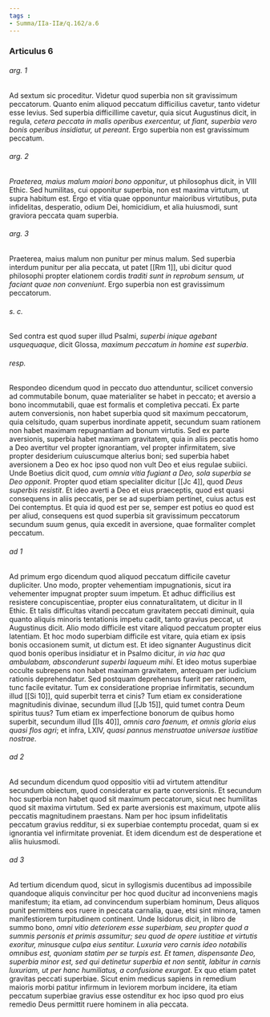 ```yaml
---
tags : 
- Summa/IIa-IIæ/q.162/a.6
---
```


### Articulus 6

###### arg. 1
Ad sextum sic proceditur. Videtur quod superbia non sit gravissimum peccatorum. Quanto enim aliquod peccatum difficilius cavetur, tanto videtur esse levius. Sed superbia difficillime cavetur, quia sicut Augustinus dicit, in regula, *cetera peccata in malis operibus exercentur, ut fiant, superbia vero bonis operibus insidiatur, ut pereant*. Ergo superbia non est gravissimum peccatum.

###### arg. 2
*Praeterea, maius malum maiori bono opponitur*, ut philosophus dicit, in VIII Ethic. Sed humilitas, cui opponitur superbia, non est maxima virtutum, ut supra habitum est. Ergo et vitia quae opponuntur maioribus virtutibus, puta infidelitas, desperatio, odium Dei, homicidium, et alia huiusmodi, sunt graviora peccata quam superbia.

###### arg. 3
Praeterea, maius malum non punitur per minus malum. Sed superbia interdum punitur per alia peccata, ut patet [[Rm 1]], ubi dicitur quod philosophi propter elationem cordis *traditi sunt in reprobum sensum, ut faciant quae non conveniunt*. Ergo superbia non est gravissimum peccatorum.

###### s. c.
Sed contra est quod super illud Psalmi, *superbi inique agebant usquequaque*, dicit Glossa, *maximum peccatum in homine est superbia*.

###### resp.
Respondeo dicendum quod in peccato duo attenduntur, scilicet conversio ad commutabile bonum, quae materialiter se habet in peccato; et aversio a bono incommutabili, quae est formalis et completiva peccati. Ex parte autem conversionis, non habet superbia quod sit maximum peccatorum, quia celsitudo, quam superbus inordinate appetit, secundum suam rationem non habet maximam repugnantiam ad bonum virtutis. Sed ex parte aversionis, superbia habet maximam gravitatem, quia in aliis peccatis homo a Deo avertitur vel propter ignorantiam, vel propter infirmitatem, sive propter desiderium cuiuscumque alterius boni; sed superbia habet aversionem a Deo ex hoc ipso quod non vult Deo et eius regulae subiici. Unde Boetius dicit quod, *cum omnia vitia fugiant a Deo, sola superbia se Deo opponit*. Propter quod etiam specialiter dicitur [[Jc 4]], quod *Deus superbis resistit*. Et ideo averti a Deo et eius praeceptis, quod est quasi consequens in aliis peccatis, per se ad superbiam pertinet, cuius actus est Dei contemptus. Et quia id quod est per se, semper est potius eo quod est per aliud, consequens est quod superbia sit gravissimum peccatorum secundum suum genus, quia excedit in aversione, quae formaliter complet peccatum.

###### ad 1
Ad primum ergo dicendum quod aliquod peccatum difficile cavetur dupliciter. Uno modo, propter vehementiam impugnationis, sicut ira vehementer impugnat propter suum impetum. Et adhuc difficilius est resistere concupiscentiae, propter eius connaturalitatem, ut dicitur in II Ethic. Et talis difficultas vitandi peccatum gravitatem peccati diminuit, quia quanto aliquis minoris tentationis impetu cadit, tanto gravius peccat, ut Augustinus dicit. Alio modo difficile est vitare aliquod peccatum propter eius latentiam. Et hoc modo superbiam difficile est vitare, quia etiam ex ipsis bonis occasionem sumit, ut dictum est. Et ideo signanter Augustinus dicit quod bonis operibus insidiatur et in Psalmo dicitur, *in via hac qua ambulabam, absconderunt superbi laqueum mihi*. Et ideo motus superbiae occulte subrepens non habet maximam gravitatem, antequam per iudicium rationis deprehendatur. Sed postquam deprehensus fuerit per rationem, tunc facile evitatur. Tum ex consideratione propriae infirmitatis, secundum illud [[Si 10]], quid superbit terra et cinis? Tum etiam ex consideratione magnitudinis divinae, secundum illud [[Jb 15]], quid tumet contra Deum spiritus tuus? Tum etiam ex imperfectione bonorum de quibus homo superbit, secundum illud [[Is 40]], *omnis caro faenum, et omnis gloria eius quasi flos agri*; et infra, LXIV, *quasi pannus menstruatae universae iustitiae nostrae*.

###### ad 2
Ad secundum dicendum quod oppositio vitii ad virtutem attenditur secundum obiectum, quod consideratur ex parte conversionis. Et secundum hoc superbia non habet quod sit maximum peccatorum, sicut nec humilitas quod sit maxima virtutum. Sed ex parte aversionis est maximum, utpote aliis peccatis magnitudinem praestans. Nam per hoc ipsum infidelitatis peccatum gravius redditur, si ex superbiae contemptu procedat, quam si ex ignorantia vel infirmitate proveniat. Et idem dicendum est de desperatione et aliis huiusmodi.

###### ad 3
Ad tertium dicendum quod, sicut in syllogismis ducentibus ad impossibile quandoque aliquis convincitur per hoc quod ducitur ad inconveniens magis manifestum; ita etiam, ad convincendum superbiam hominum, Deus aliquos punit permittens eos ruere in peccata carnalia, quae, etsi sint minora, tamen manifestiorem turpitudinem continent. Unde Isidorus dicit, in libro de summo bono, *omni vitio deteriorem esse superbiam, seu propter quod a summis personis et primis assumitur; seu quod de opere iustitiae et virtutis exoritur, minusque culpa eius sentitur. Luxuria vero carnis ideo notabilis omnibus est, quoniam statim per se turpis est. Et tamen, dispensante Deo, superbia minor est, sed qui detinetur superbia et non sentit, labitur in carnis luxuriam, ut per hanc humiliatus, a confusione exurgat*. Ex quo etiam patet gravitas peccati superbiae. Sicut enim medicus sapiens in remedium maioris morbi patitur infirmum in leviorem morbum incidere, ita etiam peccatum superbiae gravius esse ostenditur ex hoc ipso quod pro eius remedio Deus permittit ruere hominem in alia peccata.

